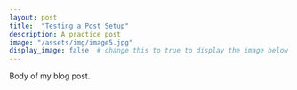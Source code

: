 ```yaml
---
layout: post
title:  "Testing a Post Setup"
description: A practice post  
image: "/assets/img/image5.jpg"
display_image: false  # change this to true to display the image below the banner 
---
```


Body of my blog post. 
